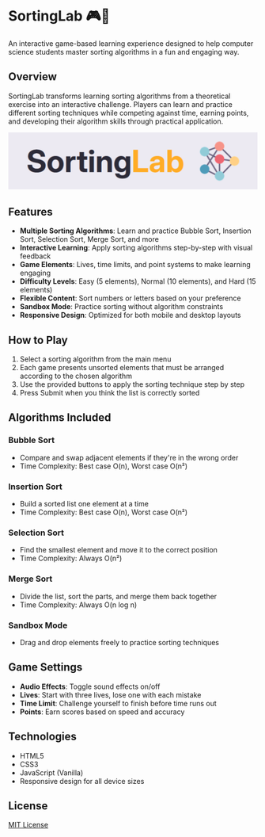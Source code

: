 # SortingLab 🎮🔢

An interactive game-based learning experience designed to help computer science students master sorting algorithms in a fun and engaging way.

## Overview

SortingLab transforms learning sorting algorithms from a theoretical exercise into an interactive challenge. Players can learn and practice different sorting techniques while competing against time, earning points, and developing their algorithm skills through practical application.

![SortingLab Banner](assets/images/sortinglab-image.png)

## Features

- **Multiple Sorting Algorithms**: Learn and practice Bubble Sort, Insertion Sort, Selection Sort, Merge Sort, and more
- **Interactive Learning**: Apply sorting algorithms step-by-step with visual feedback
- **Game Elements**: Lives, time limits, and point systems to make learning engaging
- **Difficulty Levels**: Easy (5 elements), Normal (10 elements), and Hard (15 elements)
- **Flexible Content**: Sort numbers or letters based on your preference
- **Sandbox Mode**: Practice sorting without algorithm constraints
- **Responsive Design**: Optimized for both mobile and desktop layouts

## How to Play

1. Select a sorting algorithm from the main menu
2. Each game presents unsorted elements that must be arranged according to the chosen algorithm
3. Use the provided buttons to apply the sorting technique step by step
4. Press Submit when you think the list is correctly sorted

## Algorithms Included

### Bubble Sort
- Compare and swap adjacent elements if they're in the wrong order
- Time Complexity: Best case O(n), Worst case O(n²)

### Insertion Sort
- Build a sorted list one element at a time
- Time Complexity: Best case O(n), Worst case O(n²)

### Selection Sort
- Find the smallest element and move it to the correct position
- Time Complexity: Always O(n²)

### Merge Sort
- Divide the list, sort the parts, and merge them back together
- Time Complexity: Always O(n log n)

### Sandbox Mode
- Drag and drop elements freely to practice sorting techniques

## Game Settings

- **Audio Effects**: Toggle sound effects on/off
- **Lives**: Start with three lives, lose one with each mistake
- **Time Limit**: Challenge yourself to finish before time runs out
- **Points**: Earn scores based on speed and accuracy

## Technologies

- HTML5
- CSS3
- JavaScript (Vanilla)
- Responsive design for all device sizes

## License

[MIT License](LICENSE)
